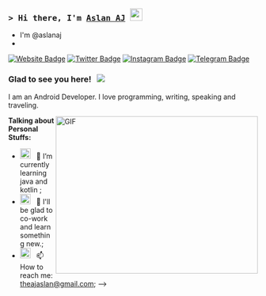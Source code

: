 ### <samp>&gt; Hi there, I'm <a href="https://aslanaj.com/" target="_blank">Aslan AJ</a> <img src="https://media.giphy.com/media/hvRJCLFzcasrR4ia7z/giphy.gif" width="25"> </samp>
- I'm @aslanaj
-
[![Website Badge](https://img.shields.io/badge/Website-3b5998?style=flat-square&logo=google-chrome&logoColor=white)](https://aslanaj.com/)
[![Twitter Badge](https://img.shields.io/badge/-Twitter-00acee?style=flat-square&logo=Twitter&logoColor=white)](https://twitter.com/Aslan_aj?t=ZDyrl6edboToL3KxPutC0w&s=09)
[![Instagram Badge](https://img.shields.io/badge/-Instagram-e4405f?style=flat-square&logo=Instagram&logoColor=white)](https://www.instagram.com/aslan__a)
[![Telegram Badge](https://img.shields.io/badge/-Telegram-0088cc?style=flat-square&logo=Telegram&logoColor=white)](https://t.me/aslan_aj)

### Glad to see you here! &nbsp; ![](https://visitor-badge.glitch.me/badge?page_id=aslanaj)

I am an Android Developer. I love programming, writing, speaking and traveling.



<img align="right" alt="GIF" src="https://github.com/aslanaj/aslanaj/blob/main/assets/coding.gif?raw=true" width="408" height="318" />
  

**Talking about Personal Stuffs:**

- <img src="https://github.com/aslanaj/aslanaj/blob/main/assets/developer.gif?raw=true" width="21" />&nbsp;&nbsp; 🌱 I’m currently learning java and kotlin ;
- <img src="https://github.com/aslanaj/aslanaj/blob/main/assets/message.gif?raw=true" width="21" />&nbsp;&nbsp; 👯 I'll be glad to co-work and learn something new.;
- <img src="https://github.com/aslanaj/aslanaj/blob/main/assets/letterbox.gif?raw=true" width="21" />&nbsp;&nbsp; 📫 How to reach me: theajaslan@gmail.com;
-->
